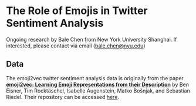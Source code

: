 # The Role of Emojis in Twitter Sentiment Analysis

Ongoing research by Bale Chen from New York University Shanghai. If interested, please contact via email (bale.chen@nyu.edu)

## Data

The emoji2vec twitter sentiment analysis data is originally from the paper [**emoji2vec: Learning Emoji Representations from their Description**](https://arxiv.org/pdf/1609.08359.pdf) by Ben Eisner, Tim Rocktäschel, Isabelle Augenstein, Matko Bošnjak, and Sebastian Riedel. Their repository can be accessed [here](https://github.com/uclnlp/emoji2vec).

